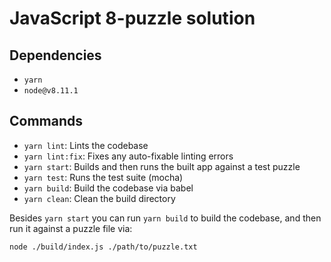 # JavaScript 8-puzzle solution

## Dependencies

- `yarn`
- `node@v8.11.1`

## Commands

- `yarn lint`: Lints the codebase
- `yarn lint:fix`: Fixes any auto-fixable linting errors
- `yarn start`: Builds and then runs the built app against a test puzzle
- `yarn test`: Runs the test suite (mocha)
- `yarn build`: Build the codebase via babel
- `yarn clean`: Clean the build directory

Besides `yarn start` you can run `yarn build` to build the codebase, and then run it against a puzzle file via:

`node ./build/index.js ./path/to/puzzle.txt`
